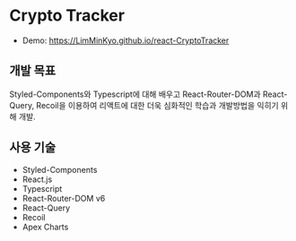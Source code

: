 # Crypto Tracker

- Demo: https://LimMinKyo.github.io/react-CryptoTracker

## 개발 목표
Styled-Components와 Typescript에 대해 배우고 React-Router-DOM과 React-Query, Recoil을 이용하여 리액트에 대한 더욱 심화적인 학습과 개발방법을 익히기 위해 개발.

## 사용 기술
- Styled-Components
- React.js
- Typescript
- React-Router-DOM v6
- React-Query
- Recoil
- Apex Charts